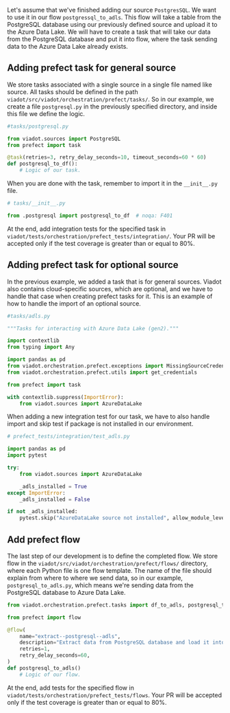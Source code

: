 
Let's assume that we've finished adding our source `PostgresSQL`. We want to use it in our flow `postgressql_to_adls`. This flow will take a table from the PostgreSQL database using our previously defined source and upload it to the Azure Data Lake.
We will have to create a task that will take our data from the PostgreSQL database and put it into flow, where the task sending data to the Azure Data Lake already exists.


## Adding prefect task for general source

We store tasks associated with a single source in a single file named like source. All tasks should be defined in the path `viadot/src/viadot/orchestration/prefect/tasks/`.
So in our example, we create a file `postgresql.py` in the previously specified directory, and inside this file we define the logic.

```python
#tasks/postgresql.py

from viadot.sources import PostgreSQL
from prefect import task

@task(retries=3, retry_delay_seconds=10, timeout_seconds=60 * 60)
def postgresql_to_df():
    # Logic of our task. 
```

When you are done with the task, remember to import it in the `__init__.py` file.

```python
# tasks/__init__.py

from .postgresql import postgresql_to_df  # noqa: F401
```

At the end, add integration tests for the specified task in `viadot/tests/orchestration/prefect_tests/integration/`. Your PR will be accepted only if the test coverage is greater than or equal to 80%.


## Adding prefect task for optional source

In the previous example, we added a task that is for general sources. Viadot also contains cloud-specific sources, which are optional, and we have to handle that case when creating prefect tasks for it. This is an example of how to handle the import of an optional source.

```python
#tasks/adls.py

"""Tasks for interacting with Azure Data Lake (gen2)."""

import contextlib
from typing import Any

import pandas as pd
from viadot.orchestration.prefect.exceptions import MissingSourceCredentialsError
from viadot.orchestration.prefect.utils import get_credentials

from prefect import task

with contextlib.suppress(ImportError):
    from viadot.sources import AzureDataLake

```

When adding a new integration test for our task, we have to also handle import and skip test if package is not installed in our environment.

```python
# prefect_tests/integration/test_adls.py

import pandas as pd
import pytest

try:
    from viadot.sources import AzureDataLake

    _adls_installed = True
except ImportError:
    _adls_installed = False

if not _adls_installed:
    pytest.skip("AzureDataLake source not installed", allow_module_level=True)

```

## Add prefect flow

The last step of our development is to define the completed flow. We store flow in the `viadot/src/viadot/orchestration/prefect/flows/` directory, where each Python file is one flow template.
The name of the file should explain from where to where we send data, so in our example, `postgresql_to_adls.py`, which means we're sending data from the PostgreSQL database to Azure Data Lake.

```python
from viadot.orchestration.prefect.tasks import df_to_adls, postgresql_to_df

from prefect import flow

@flow(
    name="extract--postgresql--adls",
    description="Extract data from PostgreSQL database and load it into Azure Data Lake.",
    retries=1,
    retry_delay_seconds=60,
)
def postgresql_to_adls()
    # Logic of our flow.
```

At the end, add tests for the specified flow in `viadot/tests/orchestration/prefect_tests/flows`. Your PR will be accepted only if the test coverage is greater than or equal to 80%.